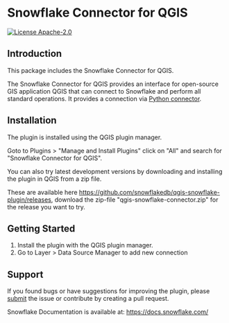 # Snowflake Connector for QGIS

[![License Apache-2.0](https://img.shields.io/:license-MIT-brightgreen.svg)](https://spdx.org/licenses/MIT.html)

## Introduction
This package includes the Snowflake Connector for QGIS.

The Snowflake Connector for QGIS provides an interface for open-source GIS application QGIS that can connect to Snowflake and perform all standard operations. It provides a connection via [Python connector](https://github.com/snowflakedb/snowflake-connector-python).

## Installation
The plugin is installed using the QGIS plugin manager. 

Goto to Plugins > "Manage and Install Plugins" click on "All" and search for "Snowflake Connector for QGIS".

You can also try latest development versions by downloading and installing the plugin in QGIS from a zip file. 

These are available here https://github.com/snowflakedb/qgis-snowflake-plugin/releases, download the zip-file "qgis-snowflake-connector.zip" for the release you want to try.

## Getting Started

1. Install the plugin with the QGIS plugin manager.
3. Go to Layer > Data Source Manager to add new connection

## Support

If you found bugs or have suggestions for improving the plugin, please [submit](https://github.com/snowflakedb/qgis-snowflake-plugin/issues) the issue or contribute by creating a pull request.

Snowflake Documentation is available at:
https://docs.snowflake.com/